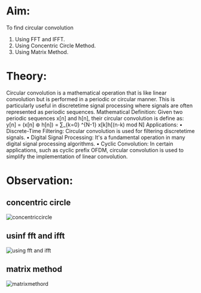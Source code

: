 # Aim:
To find circular convolution
1. Using FFT and IFFT.
2. Using Concentric Circle Method.
3. Using Matrix Method.
# Theory:
Circular convolution is a mathematical operation that is like linear convolution
but is performed in a periodic or circular manner. This is particularly useful in discretetime signal processing where signals are often represented as periodic sequences.
 Mathematical Definition:
 Given two periodic sequences x[n] and h[n], their circular convolution is define as:
 y[n] = (x[n] ⊛ h[n]) = ∑_{k=0} ^{N-1} x[k]h[(n-k) mod N]
 Applications:
• Discrete-Time Filtering: Circular convolution is used for filtering discretetime signals.
• Digital Signal Processing: It's a fundamental operation in many digital signal
processing algorithms.
• Cyclic Convolution: In certain applications, such as cyclic prefix OFDM,
circular convolution is used to simplify the implementation of linear
convolution.
# Observation:
## concentric circle
![concentriccircle](https://github.com/user-attachments/assets/0f5f7266-1920-4496-9f85-971476331885)
## usinf fft and ifft
![using fft and ifft](https://github.com/user-attachments/assets/c92b6d14-7590-43eb-8714-178bf3ac97f5)
## matrix method
![matrixmethord](https://github.com/user-attachments/assets/568d70f1-4c62-4831-89fa-280e2621b622)


